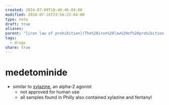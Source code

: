```yaml
---
created: 2024-07-09T18:40:46-04:00
modified: 2024-07-16T23:56:23-04:00
type: note
draft: true
aliases: 
parent: "[iron law of prohibition](The%20iron%20law%20of%20prohibition.md)"
tags:
  - drugs
share: true
---
```

# medetominide
- similar to [xylazine](xylazine.md), an alpha-2 agonist
	- not approved for human use
	- all samples found in Philly also contained xylazine and fentanyl
